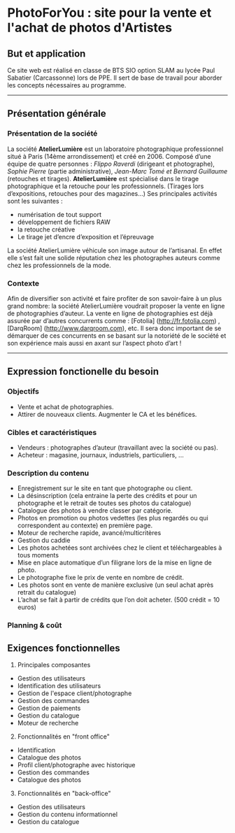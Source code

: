 # PhotoForYou : site pour la vente et l'achat de photos d'Artistes

## But et application
Ce site web est réalisé en classe de BTS SIO option SLAM au lycée Paul Sabatier (Carcassonne) lors de PPE.
Il sert de base de travail pour aborder les concepts nécessaires au programme.

---

## Présentation générale

### Présentation de la société

La société **AtelierLumière** est un laboratoire photographique professionnel situé à Paris (14ème arrondissement) et créé en 2006. Composé d’une équipe de quatre personnes : *Flippo Raverdi* (dirigeant et photographe), *Sophie Pierre* (partie administrative), *Jean-Marc Tomé et Bernard Guillaume* (retouches et tirages). 
**AtelierLumière** est spécialisé dans le tirage photographique et la retouche pour les professionnels. (Tirages lors d’expositions, retouches pour des magazines...)
Ses principales activités sont les suivantes :
* numérisation de tout support
* développement de fichiers RAW
* la retouche créative
* Le tirage jet d’encre d’exposition et l’épreuvage

La société AtelierLumière véhicule son image autour de l’artisanal. En effet elle s’est fait une solide réputation chez les photographes auteurs comme chez les professionnels de la mode.

### Contexte
Afin de diversifier son activité et faire profiter de son savoir-faire à un plus grand nombre: la société AtelierLumière voudrait proposer la vente en ligne de photographies d’auteur.
La vente en ligne de photographies est déjà assurée par d’autres concurrents comme : [Fotolia] (http://fr.fotolia.com) , [DarqRoom] (http://www.darqroom.com), etc.
Il sera donc important de se démarquer de ces concurrents en se basant sur la notoriété de le société et son expérience mais aussi en axant sur l’aspect photo d’art !

---

## Expression fonctionelle du besoin

### Objectifs
+ Vente et achat de photographies.
+ Attirer de nouveaux clients. Augmenter le CA et les bénéfices. 

### Cibles et caractéristiques
+ Vendeurs : photographes d’auteur (travaillant avec la société ou pas).
+ Acheteur : magasine, journaux, industriels, particuliers, ...

### Description du contenu

- Enregistrement sur le site en tant que photographe ou client.
- La désinscription (cela entraine la perte des crédits et pour un photographe et le retrait de toutes ses photos du catalogue)
- Catalogue des photos à vendre classer par catégorie.
- Photos en promotion ou photos vedettes (les plus regardés ou qui correspondent au contexte) en première page.
- Moteur de recherche rapide, avancé/multicritères
- Gestion du caddie
- Les photos achetées sont archivées chez le client et téléchargeables à tous moments
- Mise en place automatique d’un filigrane lors de la mise en ligne de photo.
- Le photographe fixe le prix de vente en nombre de crédit.
- Les photos sont en vente de manière exclusive (un seul achat après retrait du catalogue)
- L’achat se fait à partir de crédits que l’on doit acheter. (500 crédit = 10 euros)

### Planning & coût

## Exigences fonctionnelles

1. Principales composantes
- Gestion des utilisateurs
- Identification des utilisateurs
- Gestion de l'espace client/photographe
- Gestion des commandes
- Gestion de paiements
- Gestion du catalogue
- Moteur de recherche

2. Fonctionnalités en "front office"
- Identification
- Catalogue des photos
- Profil client/photographe avec historique
- Gestion des commandes
- Catalogue des photos

3. Fonctionnalités en "back-office"
- Gestion des utilisateurs
- Gestion du contenu informationnel
- Gestion du catalogue


